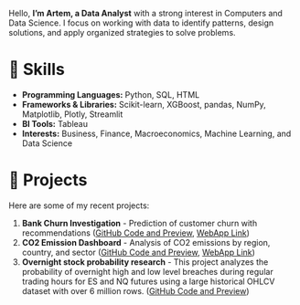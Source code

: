 
Hello, **I’m Artem, a Data Analyst** with a strong interest in Computers and Data Science. I focus on working with data to identify patterns, design solutions, and apply organized strategies to solve problems.

# 🚀 Skills

- **Programming Languages:** Python, SQL, HTML
- **Frameworks & Libraries:** Scikit-learn, XGBoost, pandas, NumPy, Matplotlib, Plotly, Streamlit
- **BI Tools:** Tableau
- **Interests:** Business, Finance, Macroeconomics, Machine Learning, and Data Science

# 📂 Projects

Here are some of my recent projects:
1. **Bank Churn Investigation** - Prediction of customer churn with recommendations ([GitHub Code and Preview](https://github.com/RainbowHD/Bank-Customer-Analysis-Retention-and-Churn-Forecasting), [WebApp Link](https://bank-customer-analysis-retention-and-churn-forecasting.streamlit.app/))
2. **CO2 Emission Dashboard** - Analysis of CO2 emissions by region, country, and sector ([GitHub Code and Preview](https://github.com/RainbowHD/CO2_Emission_Dashboards), [WebApp Link](https://co2emissiondashboards.streamlit.app/))
3. **Overnight stock probability research** - This project analyzes the probability of overnight high and low level breaches during regular trading hours for ES and NQ futures using a large historical OHLCV dataset with over 6 million rows. ([GitHub Code and Preview]([https://github.com/RainbowHD/CO2_Emission_Dashboards](https://github.com/RainbowHD/overnight-stock-probability-research)))

